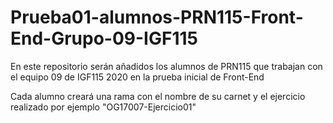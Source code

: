 # Prueba01-alumnos-PRN115-Front-End-Grupo-09-IGF115
En este repositorio serán añadidos los alumnos de PRN115 que trabajan con el equipo 09 de IGF115 2020 en la prueba inicial de Front-End 

Cada alumno creará una rama con el nombre de su carnet y el ejercicio realizado por ejemplo "OG17007-Ejercicio01" 
